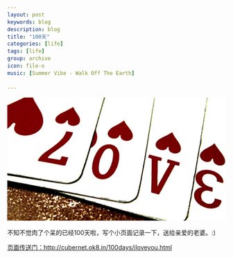 ```yaml
---
layout: post
keywords: blog
description: blog
title: "100天"
categories: [life]
tags: [life]
group: archive
icon: file-o
music: [Summer Vibe - Walk Off The Earth]

---
```


![image](/assets/images/2013-07-18-100days.jpg)

不知不觉肉了个呆的已经100天啦，写个小页面记录一下，送给亲爱的老婆。:)

[页面传送门：](http://cubernet.ok8.in/100days/iloveyou.html)http://cubernet.ok8.in/100days/iloveyou.html